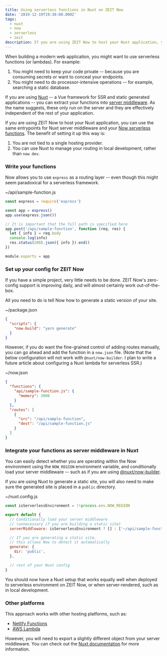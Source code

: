 ```yaml
---
title: Using serverless functions in Nuxt on ZEIT Now
date: '2019-12-19T19:30:00.000Z'
tags:
  - nuxt
  - now
  - serverless
  - zeit
description: If you are using ZEIT Now to host your Nuxt application, you can use the same entrypoints for Nuxt server middleware and your Now serverless functions. Here's how.
---
```


When building a modern web application, you might want to use serverless functions (or lambdas). For example:

1. You might need to keep your code private -- because you are consuming secrets or want to conceal your endpoints.
2. You might need to do processor-intensive operations -- for example, searching a static database.

If you are using [Nuxt](https://nuxtjs.org/) -- a Vue framework for SSR and static generated applications -- you can extract your functions into [server middleware](https://nuxtjs.org/api/configuration-servermiddleware/). As the name suggests, these only run on the server and they are effectively independent of the rest of your application.

If you are using ZEIT Now to host your Nuxt application, you can use the same entrypoints for Nuxt server middleware and your [Now serverless functions](https://zeit.co/docs/v2/serverless-functions/introduction/). The benefit of setting it up this way is:

1. You are not tied to a single hosting provider.
2. You can use Nuxt to manage your routing in local development, rather than `now dev`.

### Write your functions

Now allows you to use `express` as a routing layer -- even though this might seem paradoxical for a serverless framework.

<div>~/api/sample-function.js</div>

```js
const express = require('express')

const app = express()
app.use(express.json())

// It is important that the full path is specified here
app.post('/api/sample-function', function (req, res) {
  let { info } = req.body
  console.log(info)
  res.status(200).json({ info }).end()
})

module.exports = app
```

### Set up your config for ZEIT Now

If you have a simple project, very little needs to be done. ZEIT Now's zero-config support is improving daily, and will almost certainly work out-of-the-box.

All you need to do is tell Now how to generate a static version of your site.

<div>~/package.json</div>

```json
{
  "scripts": {
    "now-build": "yarn generate"
  }
}
```

However, if you do want the fine-grained control of adding routes manually, you can go ahead and add the function in a `now.json` file. (Note that the below configuration will not work with `@nuxt/now-builder`. I plan to write a future article about configuring a Nuxt lambda for serverless SSR.)

<div>~/now.json</div>

```json
{
  "functions": {
    "api/sample-function.js": {
      "memory": 3008
    }
  },
  "routes": [
    {
      "src": "/api/sample-function",
      "dest": "/api/sample-function.js"
    }
  ]
}
```

### Integrate your functions as server middleware in Nuxt

You can easily detect whether you are operating within the Now environment using the `NOW_REGION` environment variable, and conditionally load your server middleware -- such as if you are using [@nuxt/now-builder](https://github.com/nuxt/now-builder).

If you are using Nuxt to generate a static site, you will also need to make sure the generated site is placed in a `public` directory.

<div>~/nuxt.config.js</div>

```js
const isServerlessEnvironment = !!process.env.NOW_REGION

export default {
  // Conditionally load your server middleware
  // (unnecessary if you are building a static site)
  serverMiddleware: isServerlessEnvironment ? [] : ['~/api/sample-function.js'],

  // If you are generating a static site,
  // this allows Now to detect it automatically
  generate: {
    dir: 'public',
  },

  // rest of your Nuxt config
}
```

You should now have a Nuxt setup that works equally well when deployed to serverless environment on ZEIT Now, or when server-rendered, such as in local development.

### Other platforms

This approach works with other hosting platforms, such as:

- [Netlify Functions](https://www.netlify.com/products/functions/)
- [AWS Lambda](https://aws.amazon.com/lambda/)

However, you will need to export a slightly different object from your server middleware. You can check out the [Nuxt documentation](https://nuxtjs.org/api/configuration-servermiddleware/) for more information.
